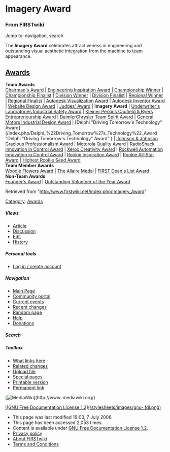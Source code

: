 # Imagery Award

### From FIRSTwiki

Jump to: navigation, search

The **Imagery Award** celebrates attractiveness in engineering and outstanding
visual aesthetic integration from the machine to [team](/index.php/Team "Team"
) appearance.  

[Awards](/index.php/Awards "Awards" )  
---  
**Team Awards**   
[Chairman's Award](/index.php/Chairman%27s_Award "Chairman's Award" ) |
[Engineering Inspiration Award](/index.php/Engineering_Inspiration_Award
"Engineering Inspiration Award" ) | [Championship
Winner](/index.php/Championship_Winner "Championship Winner" ) | [Championship
Finalist](/index.php/Championship_Finalist "Championship Finalist" ) |
[Division Winner](/index.php/Division_Winner "Division Winner" ) | [Division
Finalist](/index.php/Division_Finalist "Division Finalist" ) | [Regional
Winner](/index.php/Regional_Winner "Regional Winner" ) | [Regional
Finalist](/index.php/Regional_Finalist "Regional Finalist" ) | [Autodesk
Visualization Award](/index.php/Autodesk_Visualization_Award "Autodesk
Visualization Award" ) | [Autodesk Inventor
Award](/index.php/Autodesk_Inventor_Award "Autodesk Inventor Award" ) |
[Website Design Award](/index.php/Website_Design_Award "Website Design Award"
) | [Judges' Award](/index.php/Judges%27_Award "Judges' Award" ) | **Imagery
Award** | [Underwriter's Laboratories Industrial Safety
Award](/index.php/Underwriter%27s_Laboratories_Industrial_Safety_Award
"Underwriter's Laboratories Industrial Safety Award" ) | [Kleiner Perkins
Caufield &amp; Byers Entrepreneurship
Award](/index.php/Kleiner_Perkins_Caufield_%26_Byers_Entrepreneurship_Award
"Kleiner Perkins Caufield & Byers Entrepreneurship Award" ) | [DaimlerChrysler
Team Spirit Award](/index.php/DaimlerChrysler_Team_Spirit_Award
"DaimlerChrysler Team Spirit Award" ) | [General Motors Industrial Design
Award](/index.php/General_Motors_Industrial_Design_Award "General Motors
Industrial Design Award" ) | [Delphi "Driving Tomorrow's Technology"
Award](/index.php/Delphi_%22Driving_Tomorrow%27s_Technology%22_Award "Delphi
"Driving Tomorrow's Technology" Award" ) | [Johnson &amp; Johnson Gracious
Professionalism
Award](/index.php/Johnson_%26_Johnson_Gracious_Professionalism_Award "Johnson
& Johnson Gracious Professionalism Award" ) | [Motorola Quality
Award](/index.php/Motorola_Quality_Award "Motorola Quality Award" ) |
[RadioShack Innovation in Control
Award](/index.php/RadioShack_Innovation_in_Control_Award "RadioShack
Innovation in Control Award" ) | [Xerox Creativity
Award](/index.php/Xerox_Creativity_Award "Xerox Creativity Award" ) |
[Rockwell Automation Innovation in Control
Award](/index.php/Rockwell_Automation_Innovation_in_Control_Award "Rockwell
Automation Innovation in Control Award" ) | [Rookie Inspiration
Award](/index.php/Rookie_Inspiration_Award "Rookie Inspiration Award" ) |
[Rookie All-Star Award](/index.php/Rookie_All-Star_Award "Rookie All-Star
Award" ) | [Highest Rookie Seed Award](/index.php/Highest_Rookie_Seed_Award
"Highest Rookie Seed Award" )  
**Team Member Awards**   
[Woodie Flowers Award](/index.php/Woodie_Flowers_Award "Woodie Flowers Award"
) | [The Allaire Medal](/index.php/The_Allaire_Medal "The Allaire Medal" ) |
[FIRST Dean's List Award](/index.php/FIRST_Dean%27s_List_Award "FIRST Dean's
List Award" )  
**Non-Team Awards**   
[Founder's Award](/index.php/Founder%27s_Award "Founder's Award" ) |
[Outstanding Volunteer of the Year
Award](/index.php/Outstanding_Volunteer_of_the_Year_Award "Outstanding
Volunteer of the Year Award" )  
  
Retrieved from "<http://www.firstwiki.net/index.php/Imagery_Award>"

[Category](/index.php?title=Special:Categories&article=Imagery_Award
"Special:Categories" ): [Awards](/index.php/Category:Awards "Category:Awards"
)

##### Views

  * [Article](/index.php/Imagery_Award)
  * [Discussion](/index.php?title=Talk:Imagery_Award&action=edit)
  * [Edit](/index.php?title=Imagery_Award&action=edit)
  * [History](/index.php?title=Imagery_Award&action=history)

##### Personal tools

  * [Log in / create account](/index.php?title=Special:Userlogin&returnto=Imagery_Award)

[](/index.php/Main_Page "Main Page" )

##### Navigation

  * [Main Page](/index.php/Main_Page)
  * [Community portal](/index.php/FIRSTwiki:Community_portal)
  * [Current events](/index.php/Current_events)
  * [Recent changes](/index.php/Special:Recentchanges)
  * [Random page](/index.php/Special:Random)
  * [Help](/index.php/FIRSTwiki:Help)
  * [Donations](/index.php/FIRSTwiki:Site_support)

##### Search



##### Toolbox

  * [What links here](/index.php/Special:Whatlinkshere/Imagery_Award)
  * [Related changes](/index.php/Special:Recentchangeslinked/Imagery_Award)
  * [Upload file](/index.php/Special:Upload)
  * [Special pages](/index.php/Special:Specialpages)
  * [Printable version](/index.php?title=Imagery_Award&printable=yes)
  * [Permanent link](/index.php?title=Imagery_Award&oldid=48554)

[![MediaWiki](/skins/common/images/poweredby_mediawiki_88x31.png)](http://www.
mediawiki.org/)

[![GNU Free Documentation License 1.2](/stylesheets/images/gnu-
fdl.png)](http://www.gnu.org/copyleft/fdl.html)

  * This page was last modified 19:03, 7 July 2006.
  * This page has been accessed 2,053 times.
  * Content is available under [GNU Free Documentation License 1.2](http://www.gnu.org/copyleft/fdl.html "http://www.gnu.org/copyleft/fdl.html" ).
  * [Privacy policy](/index.php/FIRSTwiki:Privacy_policy "FIRSTwiki:Privacy policy" )
  * [About FIRSTwiki](/index.php/FIRSTwiki:About "FIRSTwiki:About" )
  * [Terms and Conditions](/index.php/FIRSTwiki:Terms_and_conditions "FIRSTwiki:Terms and conditions" )

